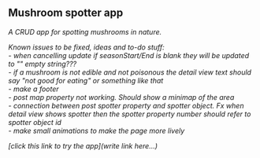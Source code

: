 ## Mushroom spotter app

_A CRUD app for spotting mushrooms in nature._

_Known issues to be fixed, ideas and to-do stuff:_<br>
_- when cancelling update if seasonStart/End is blank they will be updated to "" empty string???_<br>
_- if a mushroom is not edible and not poisonous the detail view text should say "not good for eating" or something like that_<br>
_- make a footer_<br>
_- post map property not working. Should show a minimap of the area_<br>
_- connection between post spotter property and spotter object. Fx when detail view shows spotter then the spotter property number should refer to spotter object id_<br>
_- make small animations to make the page more lively_<br>

_[click this link to try the app](write link here...)_

